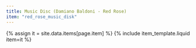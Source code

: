 ```yaml
---
title: Music Disc (Damiano Baldoni - Red Rose)
item: "red_rose_music_disk"
---
```


{% assign it = site.data.items[page.item] %}
{% include item_template.liquid item=it %}

